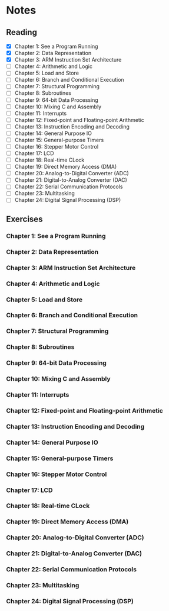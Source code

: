 # Notes

## Reading

- [x] Chapter 1: See a Program Running
- [x] Chapter 2: Data Representation
- [x] Chapter 3: ARM Instruction Set Architecture
- [ ] Chapter 4: Arithmetic and Logic
- [ ] Chapter 5: Load and Store
- [ ] Chapter 6: Branch and Conditional Execution
- [ ] Chapter 7: Structural Programming
- [ ] Chapter 8: Subroutines
- [ ] Chapter 9: 64-bit Data Processing
- [ ] Chapter 10: Mixing C and Assembly
- [ ] Chapter 11: Interrupts
- [ ] Chapter 12: Fixed-point and Floating-point Arithmetic
- [ ] Chapter 13: Instruction Encoding and Decoding
- [ ] Chapter 14: General Purpose IO
- [ ] Chapter 15: General-purpose Timers
- [ ] Chapter 16: Stepper Motor Control
- [ ] Chapter 17: LCD
- [ ] Chapter 18: Real-time CLock
- [ ] Chapter 19: Direct Memory Access (DMA)
- [ ] Chapter 20: Analog-to-Digital Converter (ADC)
- [ ] Chapter 21: Digital-to-Analog Converter (DAC)
- [ ] Chapter 22: Serial Communication Protocols
- [ ] Chapter 23: Multitasking
- [ ] Chapter 24: Digital Signal Processing (DSP)

## Exercises

### Chapter 1: See a Program Running

### Chapter 2: Data Representation

### Chapter 3: ARM Instruction Set Architecture

### Chapter 4: Arithmetic and Logic

### Chapter 5: Load and Store

### Chapter 6: Branch and Conditional Execution

### Chapter 7: Structural Programming

### Chapter 8: Subroutines

### Chapter 9: 64-bit Data Processing

### Chapter 10: Mixing C and Assembly

### Chapter 11: Interrupts

### Chapter 12: Fixed-point and Floating-point Arithmetic

### Chapter 13: Instruction Encoding and Decoding

### Chapter 14: General Purpose IO

### Chapter 15: General-purpose Timers

### Chapter 16: Stepper Motor Control

### Chapter 17: LCD

### Chapter 18: Real-time CLock

### Chapter 19: Direct Memory Access (DMA)

### Chapter 20: Analog-to-Digital Converter (ADC)

### Chapter 21: Digital-to-Analog Converter (DAC)

### Chapter 22: Serial Communication Protocols

### Chapter 23: Multitasking

### Chapter 24: Digital Signal Processing (DSP)
